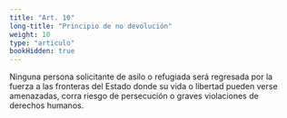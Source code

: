 ```yaml
---
title: "Art. 10"
long-title: "Principio de no devolución"
weight: 10
type: "articulo"
bookHidden: true
---
```

Ninguna persona solicitante de asilo o refugiada será regresada por la fuerza a las fronteras del Estado donde su vida o libertad pueden verse amenazadas, corra riesgo de persecución o graves violaciones de derechos humanos.
